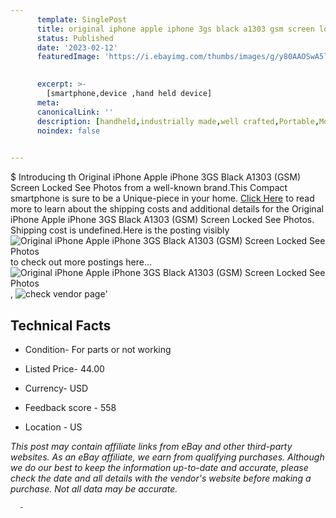 ```yaml
---
      template: SinglePost
      title: original iphone apple iphone 3gs black a1303 gsm screen locked see photos
      status: Published
      date: '2023-02-12'
      featuredImage: 'https://i.ebayimg.com/thumbs/images/g/y80AAOSwA5ljsdvb/s-l225.jpg'
       

      excerpt: >-
        [smartphone,device ,hand held device]
      meta:
      canonicalLink: ''
      description: [handheld,industrially made,well crafted,Portable,Mobile,Compact,Convenient,Lightweight,Maneuverable,Man-portable,Miniature,Carriable,Hand-held,Light,Holdable,Transportable,Mobile device,Pocket-sized,On-the-go,Wireless,Cordless,Compact size,Convenient size, smartphone,device ,hand held device]
      noindex: false
      

---
```

$
      Introducing th Original iPhone Apple iPhone 3GS Black  A1303 (GSM) Screen Locked See Photos from a well-known brand.This Compact smartphone is sure to be a Unique-piece in your home. [Click Here](https://www.ebay.com/itm/354490349907?hash=item5289457953%3Ag%3Ay80AAOSwA5ljsdvb&mkevt=1&mkcid=1&mkrid=711-53200-19255-0&campid=%253CePNCampaignId%253E&customid=%253CreferenceId%253E&toolid=10049) to read more to learn about the shipping costs and additional details for the Original iPhone Apple iPhone 3GS Black  A1303 (GSM) Screen Locked See Photos. Shipping cost is undefined.Here is the posting visibly ![Original iPhone Apple iPhone 3GS Black  A1303 (GSM) Screen Locked See Photos](https://i.ebayimg.com/thumbs/images/g/y80AAOSwA5ljsdvb/s-l225.jpg) to check out more postings here... ![Original iPhone Apple iPhone 3GS Black  A1303 (GSM) Screen Locked See Photos](https://i.ebayimg.com/images/g/y80AAOSwA5ljsdvb/s-l1600.jpg), ![check vendor page](https://origin-galleryplus.ebayimg.com/ws/web/354490349907_2_0_1/225x225.jpg,https://origin-galleryplus.ebayimg.com/ws/web/354490349907_3_0_1/225x225.jpg,https://origin-galleryplus.ebayimg.com/ws/web/354490349907_4_0_1/225x225.jpg,https://origin-galleryplus.ebayimg.com/ws/web/354490349907_5_0_1/225x225.jpg,https://origin-galleryplus.ebayimg.com/ws/web/354490349907_6_0_1/225x225.jpg,https://origin-galleryplus.ebayimg.com/ws/web/354490349907_7_0_1/225x225.jpg,https://origin-galleryplus.ebayimg.com/ws/web/354490349907_8_0_1/225x225.jpg,https://origin-galleryplus.ebayimg.com/ws/web/354490349907_9_0_1/225x225.jpg,https://origin-galleryplus.ebayimg.com/ws/web/354490349907_10_0_1/225x225.jpg)'

      

 ## Technical Facts 



     
      

 - Condition- For parts or not working 


      

 - Listed Price- 44.00 


      

 - Currency- USD 


      

 - Feedback score - 558 


      

 - Location - US 


      
      

 *_This post may contain affiliate links from eBay and other third-party websites. As an eBay affiliate, we earn from qualifying purchases. Although we do our best to keep the information up-to-date and accurate, please check the date and all details with the vendor's website before making a purchase. Not all data may be accurate._*




      -
